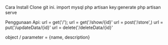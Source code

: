 Cara Install
Clone git ini.
import mysql
php artisan key:generate
php artisan serve

Penggunaan Api:
url = get('/');
url = get('/show/{id}'
url = post('/store',)
url = put('/updateData/{id}'
url = delete('/deleteData/{id}'

object / parameter = {name, description}
